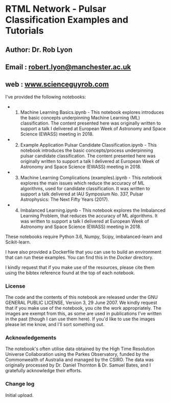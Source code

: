 # RTML Network - Pulsar Classification Examples and Tutorials

## Author: Dr. Rob Lyon
## Email : robert.lyon@manchester.ac.uk
## web   : www.scienceguyrob.com

I've provided the following notebooks:

* 1. Machine Learning Basics.ipynb - This notebook explores introduces the basic concepts underpinning Machine Learning (ML) classification. The content presented here was originally written to support a talk I delivered at European Week of Astronomy and Space Science (EWASS) meeting in 2018.
* 2. Example Application Pulsar Candidate Classification.ipynb - This notebook introduces the basic concepts/process underpinning pulsar candidate classification. The content presented here was originally written to support a talk I delivered at European Week of Astronomy and Space Science (EWASS) meeting in 2018.
* 3. Machine Learning Complications (examples).ipynb - This notebook explores the main issues which reduce the accuracy of ML algorithms, used for candidate classification. It was written to support a talk delivered at IAU Symposium No. 337, Pulsar Astrophysics: The Next Fifty Years (2017).
* 4. Imbalanced Learning.ipynb - This notebook explores the Imbalanced Learning Problem, that reduces the accuracy of ML algorithms. It was written to support a talk I delivered at European Week of Astronomy and Space Science (EWASS) meeting in 2018.

These notebooks require Python 3.6, Numpy, Scipy, imbalanced-learn and Scikit-learn.

I have also provided a Dockerfile that you can use to build an environment that can run these examples. You can find this in the *Docker* directory.

I kindly request that if you make use of the resources, please cite them using the bibtex reference found at the top of each notebook.

### License
The code and the contents of this notebook are released under the GNU GENERAL PUBLIC LICENSE, Version 3, 29 June 2007. We kindly request that if you make use of the notebook, you cite the work appropriately. The images are exempt from this, as some are used in publications I've written in the past (though I can use them here). If you'd like to use the images please let me know, and I'll sort something out.

### Acknowledgements
The notebook's often utilise data obtained by the High Time Resolution Universe Collaboration using the Parkes Observatory, funded by the Commonwealth of Australia and managed by the CSIRO. The data was originally processed by Dr. Daniel Thornton & Dr. Samuel Bates, and I gratefully acknowledge their efforts.

### Change log

Initial upload.
